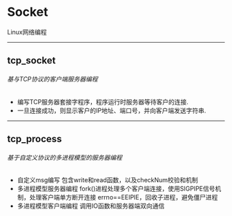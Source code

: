 # Socket
 Linux网络编程    

---
## tcp_socket    
###### 基与TCP协议的客户端服务器编程
* 编写TCP服务器套接字程序，程序运行时服务器等待客户的连接.   
* 一旦连接成功，则显示客户的IP地址、端口号，并向客户端发送字符串.   
---
## tcp_process
###### 基于自定义协议的多进程模型的服务器编程
* 自定义msg编写
  包含write和read函数，以及checkNum校验和机制
* 多进程模型服务器编程
  fork()进程处理多个客户端连接，使用SIGPIPE信号机制，处理客户端单方断开连接
  errno==EEIPIE，回收子进程，避免僵尸进程
* 多进程模型客户端编程
  调用IO函数和服务器端双向通信